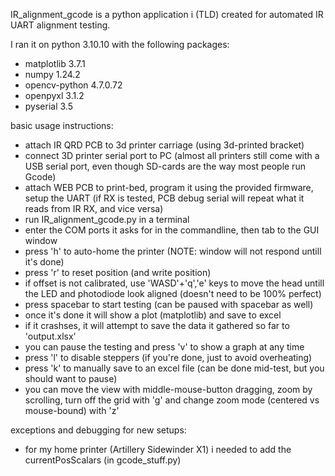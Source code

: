 IR_alignment_gcode is a python application i (TLD) created for automated IR UART alignment testing.

I ran it on python 3.10.10  with the following packages:
- matplotlib      3.7.1
- numpy           1.24.2
- opencv-python   4.7.0.72
- openpyxl        3.1.2
- pyserial        3.5

basic usage instructions:
- attach IR QRD PCB to 3d printer carriage (using 3d-printed bracket)
- connect 3D printer serial port to PC (almost all printers still come with a USB serial port, even though SD-cards are the way most people run Gcode)
- attach WEB PCB to print-bed, program it using the provided firmware, setup the UART (if RX is tested, PCB debug serial will repeat what it reads from IR RX, and vice versa)
- run IR_alignment_gcode.py in a terminal
- enter the COM ports it asks for in the commandline, then tab to the GUI window
- press 'h' to auto-home the printer (NOTE: window will not respond untill it's done)
- press 'r' to reset position (and write position)
- if offset is not calibrated, use 'WASD'+'q','e' keys to move the head untill the LED and photodiode look aligned (doesn't need to be 100% perfect)
- press spacebar to start testing (can be paused with spacebar as well)
- once it's done it will show a plot (matplotlib) and save to excel
- if it crashses, it will attempt to save the data it gathered so far to 'output.xlsx'
- you can pause the testing and press 'v' to show a graph at any time
- press 'l' to disable steppers (if you're done, just to avoid overheating)
- press 'k' to manually save to an excel file (can be done mid-test, but you should want to pause)
- you can move the view with middle-mouse-button dragging, zoom by scrolling, turn off the grid with 'g' and change zoom mode (centered vs mouse-bound) with 'z'


exceptions and debugging for new setups:
- for my home printer (Artillery Sidewinder X1) i needed to add the currentPosScalars (in gcode_stuff.py)
